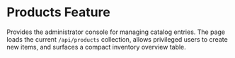 # Products Feature

Provides the administrator console for managing catalog entries. The page loads the current `/api/products` collection, allows
privileged users to create new items, and surfaces a compact inventory overview table.
